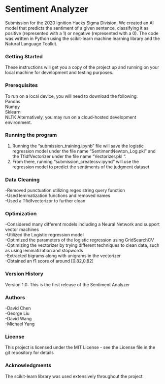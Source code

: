 # Sentiment Analyzer
Submission for the 2020 Ignition Hacks Sigma Division. We created an AI model that predicts the sentiment of a given sentence, classifying it as positive (represented with a 1) or negative (represented with a 0). The code was written in Python using the scikit-learn machine learning library and the Natural Language Toolkit.
### Getting Started
These instructions will get you a copy of the project up and running on your local machine for development and testing purposes.
### Prerequisites
To run on a local device, you will need to download the following:\
Pandas\
Numpy\
Sklearn\
NLTK
Alternatively, you may run on a cloud-hosted development environment.
### Running the program
1) Running the “submission_training.ipynb” file will save the logistic regression model under the file name “SentimentNewton_Log.pkl” and the TfidfVectorizer under the file name “Vectorizer.pkl “.
2) From there, running “submission_createcsv.ipynd” will use the regression model to predict the sentiments of the judgment dataset 
### Data Cleaning
-Removed punctuation utilizing regex string query function\
-Used lemmatization functions and removed names\
-Used a Tfidfvectorizor to further clean
### Optimization
-Considered many different models including a Neural Network and support vector machines\
-Utilized the Logistic regression model\
-Optimized the parameters of the logistic regression using GridSearchCV\
-Optimizing the vectorizer by trying different techniques to clean data, such as using lemmatization and stopwords\
-Extracted bigrams along with unigrams in the vectorizer\
-Obtained an f1 score of around [0.82,0.82]

### Version History
Version 1.0: This is the first release of the Sentiment Analyzer
### Authors
-David Chen\
-George Liu\
-David Wang\
-Michael Yang
### License
This project is licensed under the MIT License - see the License file in the git repository for details
### Acknowledgments
The scikit-learn library was used extensively throughout the project

